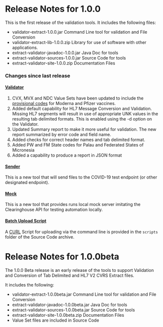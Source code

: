 # Release Notes for 1.0.0
This is the first release of the validation tools.  It includes the following files:

* validator-extract-1.0.0.jar Command Line tool for validation and File Conversion
* validator-extract-lib-1.0.0.zip Library for use of software with other applications.
* extract-validator-javadoc-1.0.0.jar Java Doc for tools
* extract-validator-sources-1.0.0.jar Source Code for tools
* extract-validator-site-1.0.0.zip Documentation Files

### Changes since last release

#### [Validator](Validator.html)
1. CVX, MVX and NDC Value Sets have been updated to include the [provisional codes](https://www.cdc.gov/vaccines/programs/iis/code-sets.html) for Moderna and Pfizer vaccines.
2. Added default capability for HL7 Message Conversion and Validation.  Missing HL7 segments will result in use of
appropriate UNK values in the resulting tab delimited formats. This is enabled using the -d option on the Validator.
3. Updated Summary report to make it more useful for validation. The new report summarized by error code and field name.
4. Added checks for correct header names and tab delimited format.
5. Added PW and FM State codes for Palau and Federated States of Micronesia
6. Added a capability to produce a report in JSON format

#### [Sender](Sender.html)
This is a new tool that will send files to the COVID-19 test endpoint (or other designated endpoint).

#### [Mock](Mock.html)
This is a new tool that provides runs local mock server imitating the Clearinghouse API for testing
automation locally.

#### [Batch Upload Script](Scripts.html)
A [CURL](https://curl.haxx.se/) Script for uploading via the command line is provided in the `scripts` folder of the Source Code
archive.

# Release Notes for 1.0.0beta
The 1.0.0 Beta release is an early release of the tools to support Validation and Conversion of Tab Delimited and HL7 V2
CVRS Extract files.

It includes the following:

* validator-extract-1.0.0beta.jar Command Line tool for validation and File Conversion
* extract-validator-javadoc-1.0.0beta.jar Java Doc for tools
* extract-validator-sources-1.0.0beta.jar Source Code for tools
* extract-validator-site-1.0.0beta.zip Documentation Files
* Value Set files are included in Source Code
